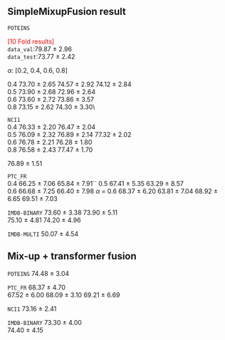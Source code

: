 <!--
 * @Description: 
 * @Author: Rui Dong
 * @Date: 2023-10-25 21:51:49
 * @LastEditors: Rui Dong
 * @LastEditTime: 2023-11-10 09:51:52
-->


## SimpleMixupFusion result
`POTEINS`

<font color = red>[10 Fold results]</font> \
`data_val`:79.87 ± 2.96 \
`data_test`:73.77 ± 2.42


$\alpha$: [0.2, 0.4, 0.6, 0.8]

0.4    73.70 ± 2.65     74.57 ± 2.92    74.12 ± 2.84\
0.5    73.90 ± 2.68     72.96 ± 2.64\
0.6    73.60 ± 2.72     73.86 ± 3.57\
0.8    73.15 ± 2.62     74.30 ± 3.30\


`NCI1`\
0.4     76.33 ± 2.20    76.47 ± 2.04\
0.5     76.09 ± 2.32    76.89 ± 2.14    77.32 ± 2.02\
0.6     76.78 ± 2.21    76.28 ± 1.80\
0.8     76.58 ± 2.43    77.47 ± 1.70

76.89 ± 1.51

`PTC_FR`\
0.4     66.25 ± 7.06    65.84 ± 7.91\``
0.5     67.41 ± 5.35    63.29 ± 8.57\
0.6     66.68 ± 7.25    66.40 ± 7.98
$\alpha$ = 0.6
68.37 ± 6.20
63.81 ± 7.04
68.92 ± 6.65
69.51 ± 7.03


`IMDB-BINARY`
73.60 ± 3.38    73.90 ± 5.11\
75.10 ± 4.81    74.20 ± 4.96

`IMDB-MULTI`
50.07 ± 4.54

## Mix-up + transformer fusion
`POTEINS`
74.48 ± 3.04

`PTC_FR`
68.37 ± 4.70\
67.52 ± 6.00
68.09 ± 3.10
69.21 ± 6.69


`NCI1`
73.16 ± 2.41

`IMDB-BINARY`
73.30 ± 4.00\
74.40 ± 4.15